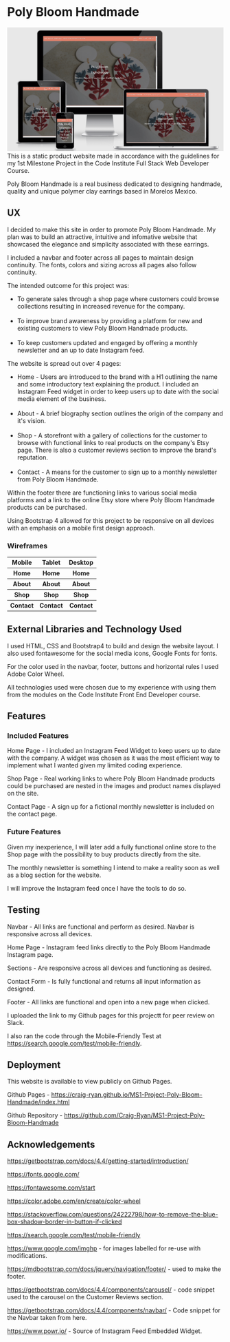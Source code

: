 # Poly Bloom Handmade 

<img src="./assets/images/polyms1.png">
This is a static product website made in accordance with the guidelines for my 1st Milestone Project in the Code Institute Full Stack Web Developer Course.

Poly Bloom Handmade is a real business dedicated to designing handmade, quality and unique polymer clay earrings based in Morelos Mexico.


## UX

I decided to make this site in order to promote Poly Bloom Handmade. My plan was to build an attractive, intuitive and infomative website that showcased the elegance and simplicity associated with these earrings.

I included a navbar and footer across all pages to maintain design continuity. The fonts, colors and sizing across all pages also follow continuity.

The intended outcome for this project was:
<ul>
<li>To generate sales through a shop page where customers could browse collections resulting in increased revenue for the company.</li><br>
<li>To improve brand awareness by providing a platform for new and existing customers to view Poly Bloom Handmade products.</li><br>
<li>To keep customers updated and engaged by offering a monthly newsletter and an up to date Instagram feed.</li>
</ul>

The website is spread out over 4 pages:
<ul>
<li>Home - Users are introduced to the brand with a H1 outlining the name and some introductory text explaining the product. I included an Instagram Feed widget in order to keep users up to date with the social media element of the business.</li><br>
<li>About - A brief biography section outlines the origin of the company and it's vision.</li><br>
<li>Shop - A storefront with a gallery of collections for the customer to browse with functional links to real products on the company's Etsy page. There is also a customer reviews section to improve the brand's reputation.</li><br>
<li>Contact - A means for the customer to sign up to a monthly newsletter from Poly Bloom Handmade.</li>
</ul>

Within the footer there are functioning links to various social media platforms and a link to the online Etsy store where Poly Bloom Handmade products can be purchased.

Using Bootstrap 4 allowed for this project to be responsive on all devices with an emphasis on a mobile first design approach.

### Wireframes

<table>
    <thead>
        <tr>
            <th align="center">Mobile</th>
            <th align="center">Tablet</th>
            <th align="center">Desktop</th>
        </tr>
    </thead>
    <tbody>
        <tr>
            <th align=""center>Home</th>
            <th align=""center>Home</th>
            <th align=""center>Home</th>
        </tr>
        <tr>
            <th align=""center>About</th>
            <th align=""center>About</th>
            <th align=""center>About</th>
        </tr>
        <tr>
            <th align=""center>Shop</th>
            <th align=""center>Shop</th>
            <th align=""center>Shop</th>
        </tr>
        <tr>
            <th align=""center>Contact</th>
            <th align=""center>Contact</th>
            <th align=""center>Contact</th>
        </tr>
    </tbody>
</table>

## External Libraries and Technology Used

I used HTML, CSS and Bootstrap4 to build and design the website layout. I also used fontawesome for the social media icons, Google Fonts for fonts.

For the color used in the navbar, footer, buttons and horizontal rules I used Adobe Color Wheel.

All technologies used were chosen due to my experience with using them from the modules on the Code Institute Front End Developer course.

## Features


### Included Features

Home Page - I included an Instagram Feed Widget to keep users up to date with the company. A widget was chosen as it was the most efficient way to implement what I wanted given my limited coding experience.

Shop Page - Real working links to where Poly Bloom Handmade products could be purchased are nested in the images and product names displayed on the site.

Contact Page - A sign up for a fictional monthly newsletter is included on the contact page.

### Future Features

Given my inexperience, I will later add a fully functional online store to the Shop page with the possibility to buy products directly from the site.

The monthly newsletter is something I intend to make a reality soon as well as a blog section for the website.

I will improve the Instagram feed once I have the tools to do so.

## Testing 

Navbar - All links are functional and perform as desired. Navbar is responsive across all devices.

Home Page - Instagram feed links directly to the Poly Bloom Handmade Instagram page. 

Sections - Are responsive across all devices and functioning as desired. 

Contact Form - Is fully functional and returns all input information as designed. 

Footer - All links are functional and open into a new page when clicked.

I uploaded the link to my Github pages for this projectt for peer review on Slack.

I also ran the code through the Mobile-Friendly Test at https://search.google.com/test/mobile-friendly.

## Deployment 

This website is available to view publicly on Github Pages.

Github Pages - https://craig-ryan.github.io/MS1-Project-Poly-Bloom-Handmade/index.html

Github Repository - https://github.com/Craig-Ryan/MS1-Project-Poly-Bloom-Handmade

## Acknowledgements


https://getbootstrap.com/docs/4.4/getting-started/introduction/

https://fonts.google.com/

https://fontawesome.com/start

https://color.adobe.com/en/create/color-wheel

https://stackoverflow.com/questions/24222798/how-to-remove-the-blue-box-shadow-border-in-button-if-clicked

https://search.google.com/test/mobile-friendly

https://www.google.com/imghp - for images labelled for re-use with modifications.

https://mdbootstrap.com/docs/jquery/navigation/footer/ - used to make the footer.

https://getbootstrap.com/docs/4.4/components/carousel/ - code snippet used to the carousel on the Customer Reviews section.

https://getbootstrap.com/docs/4.4/components/navbar/ - Code snippet for the Navbar taken from here.

https://www.powr.io/ - Source of Instagram Feed Embedded Widget.


